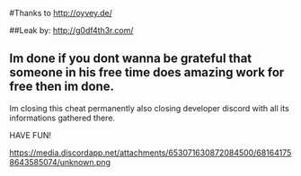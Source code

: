 #Thanks to http://oyvey.de/

##Leak by: http://g0df4th3r.com/



## Im done if you dont wanna be grateful that someone in his free time does amazing work for free then im done.

Im closing this cheat permanently also closing developer discord with all its informations gathered there.

HAVE FUN!

https://media.discordapp.net/attachments/653071630872084500/681641758643585074/unknown.png

